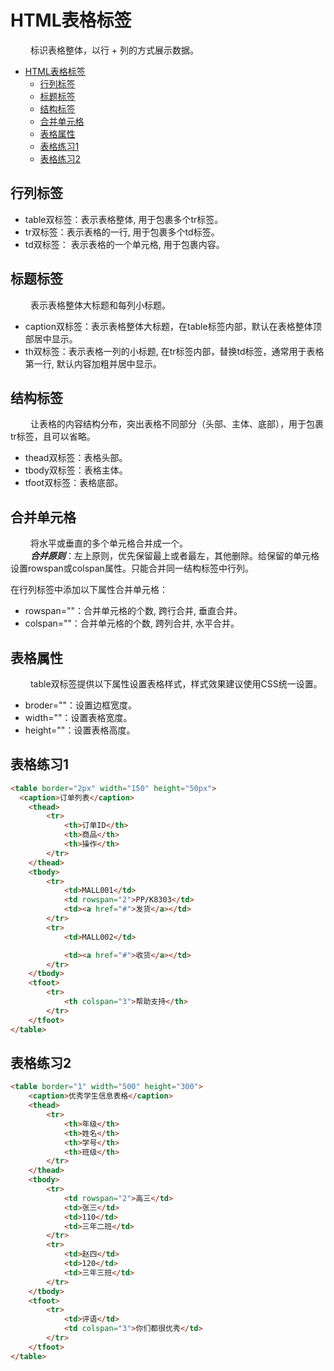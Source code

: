 # HTML表格标签
&ensp;&ensp;&ensp;&ensp;
标识表格整体，以行 + 列的方式展示数据。

<!-- TOC -->
* [HTML表格标签](#html表格标签)
  * [行列标签](#行列标签)
  * [标题标签](#标题标签)
  * [结构标签](#结构标签)
  * [合并单元格](#合并单元格)
  * [表格属性](#表格属性)
  * [表格练习1](#表格练习1)
  * [表格练习2](#表格练习2)
<!-- TOC -->

## 行列标签
- table双标签：表示表格整体, 用于包裹多个tr标签。
- tr双标签：表示表格的一行, 用于包裹多个td标签。
- td双标签： 表示表格的一个单元格, 用于包裹内容。

## 标题标签
&ensp;&ensp;&ensp;&ensp;
表示表格整体大标题和每列小标题。
- caption双标签：表示表格整体大标题，在table标签内部，默认在表格整体顶部居中显示。
- th双标签：表示表格一列的小标题, 在tr标签内部，替换td标签，通常用于表格第一行, 默认内容加粗并居中显示。

## 结构标签
&ensp;&ensp;&ensp;&ensp;
让表格的内容结构分布，突出表格不同部分（头部、主体、底部），用于包裹tr标签，且可以省略。
- thead双标签：表格头部。
- tbody双标签：表格主体。
- tfoot双标签：表格底部。

## 合并单元格
&ensp;&ensp;&ensp;&ensp;
将水平或垂直的多个单元格合并成一个。  
&ensp;&ensp;&ensp;&ensp;
**_合并原则_**：左上原则，优先保留最上或者最左，其他删除。给保留的单元格设置rowspan或colspan属性。只能合并同一结构标签中行列。

在行列标签中添加以下属性合并单元格： 
- rowspan=""：合并单元格的个数, 跨行合并, 垂直合并。
- colspan=""：合并单元格的个数, 跨列合并, 水平合并。

## 表格属性
&ensp;&ensp;&ensp;&ensp;
table双标签提供以下属性设置表格样式，样式效果建议使用CSS统一设置。
- broder=""：设置边框宽度。
- width=""：设置表格宽度。
- height=""：设置表格高度。

## 表格练习1
```html
<table border="2px" width="150" height="50px">
  <caption>订单列表</caption>
    <thead>
        <tr>
            <th>订单ID</th>
            <th>商品</th>
            <th>操作</th>
        </tr>
    </thead>
    <tbody>
        <tr>
            <td>MALL001</td>
            <td rowspan="2">PP/K8303</td>
            <td><a href="#">发货</a></td>
        </tr>
        <tr>
            <td>MALL002</td>

            <td><a href="#">收货</a></td>
        </tr>
    </tbody>
    <tfoot>
        <tr>
            <th colspan="3">帮助支持</th>
        </tr>
    </tfoot>
</table>
```

## 表格练习2
```html
<table border="1" width="500" height="300">
    <caption>优秀学生信息表格</caption>
    <thead>
        <tr>
            <th>年级</th>
            <th>姓名</th>
            <th>学号</th>
            <th>班级</th>
        </tr>
    </thead>
    <tbody>
        <tr>
            <td rowspan="2">高三</td>
            <td>张三</td>
            <td>110</td>
            <td>三年二班</td>
        </tr>
        <tr>
            <td>赵四</td>
            <td>120</td>
            <td>三年三班</td>
        </tr>
    </tbody>
    <tfoot>
        <tr>
            <td>评语</td>
            <td colspan="3">你们都很优秀</td>
        </tr>
    </tfoot>
</table>
```